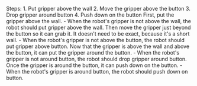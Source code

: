 

Steps:  1. Put gripper above the wall  2. Move the gripper above the button  3. Drop gripper around button  4. Push down on the button 
    First, put the gripper above the wall.
    - When the robot's gripper is not above the wall, the robot should put gripper above the wall.
    Then move the gripper just beyond the button so it can grab it. It doesn't need to be exact, because it's a short wall.
    - When the robot's gripper is not above the button, the robot should put gripper above button.
    Now that the gripper is above the wall and above the button, it can put the gripper around the button.
    - When the robot's gripper is not around button, the robot should drop gripper around button.
    Once the gripper is around the button, it can push down on the button.
    - When the robot's gripper is around button, the robot should push down on button.